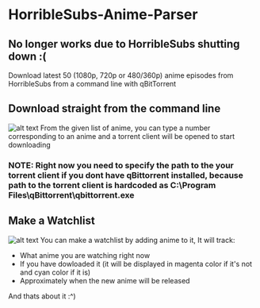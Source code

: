 # HorribleSubs-Anime-Parser

## No longer works due to HorribleSubs shutting down :(

Download latest 50 (1080p, 720p or 480/360p) anime episodes from HorribleSubs from a command line with qBitTorrent
## Download straight from the command line
![alt text](https://github.com/RainbowDog98/HorribleSubs-Anime-Parser/blob/master/images/main%20display.png)
From the given list of anime, you  can type a number corresponding to an anime and a torrent client will be opened to start downloading 
### **NOTE:** Right now you need to specify the path to the your torrent client if you dont have qBittorrent installed, because path to the torrent client is hardcoded as C:\Program Files\qBittorrent\qbittorrent.exe

## Make a Watchlist
![alt text](https://github.com/RainbowDog98/HorribleSubs-Anime-Parser/blob/master/images/watchlist%20display.png)
You can make a watchlist by adding anime to it, It will track: 
* What anime you are watching right now
* If you have dowloaded it (it will be displayed in magenta color if it's not and cyan color if it is)
* Approximately when the new anime will be released 

And thats about it :^)
